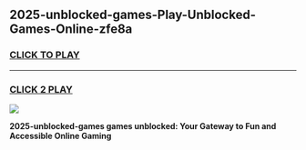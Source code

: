 
## 2025-unblocked-games-Play-Unblocked-Games-Online-zfe8a
<h3>
<a href="https://premium76.site?title=2025-unblocked-games&ref=25A">CLICK TO PLAY</a></h3>
<hr>

<h3>
<a href="https://premium76.site?title=2025-unblocked-games&ref=25A">CLICK 2 PLAY</a>
  
</h3>

<a href="https://premium76.site?title=2025-unblocked-games&ref=25A"><img src="https://clearcache.store/games.png"></a>


**2025-unblocked-games games unblocked: Your Gateway to Fun and Accessible Online Gaming**
